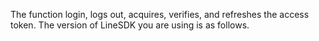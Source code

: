 
The function login, logs out, acquires, verifies, and refreshes the access token. The version of LineSDK you are using is as follows.
